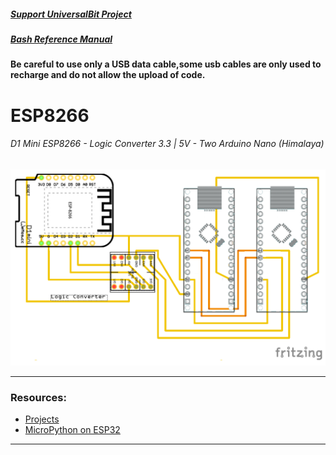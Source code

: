 ##### [Support UniversalBit Project](https://github.com/universalbit-dev/universalbit-dev/tree/main/support)
##### [Bash Reference Manual](https://www.gnu.org/software/bash/manual/html_node/index.html)



#### Be careful to use only a USB data cable,some usb cables are only used to recharge and do not allow the upload of code.

# ESP8266

###### D1 Mini ESP8266     - Logic Converter 3.3 | 5V   - Two Arduino Nano (Himalaya)

[![D1_Mini_Arduino](https://github.com/universalbit-dev/universalbit-dev/blob/main/ann/img/D1_Mini_ArduinoNano_Logic_Converter.png)](https://github.com/universalbit-dev/universalbit-dev/tree/main/ann)

---

### Resources:
* [Projects](https://randomnerdtutorials.com/projects-esp32/)
* [MicroPython on ESP32](https://randomnerdtutorials.com/getting-started-micropython-esp32-esp8266/)
---
